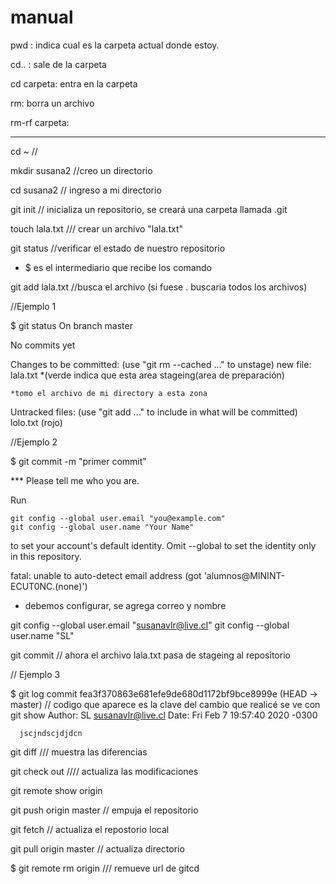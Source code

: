 # manual

pwd : indica cual es la carpeta actual donde estoy.

cd.. : sale de la carpeta

cd carpeta: entra en la carpeta

rm: borra un archivo

rm-rf carpeta: 

---------------------------------------------------------------
cd ~ // 

mkdir susana2 //creo un directorio

cd susana2  // ingreso a mi directorio


git init  // inicializa un repositorio, se creará una carpeta llamada .git

touch   lala.txt  /// crear un archivo "lala.txt"

git status //verificar el estado de nuestro repositorio


* $ es el intermediario que recibe los comando

git add lala.txt //busca el archivo (si fuese . buscaria todos los archivos)

  //Ejemplo 1
  
  $ git status
  On branch master 

  No commits yet

  Changes to be committed:
    (use "git rm --cached <file>..." to unstage)
          new file:   lala.txt *(verde indica que esta area stageing(area de preparación)
  
    *tomo el archivo de mi directory a esta zona

  Untracked files:
   (use "git add <file>..." to include in what will be committed)
          lolo.txt (rojo)


  //Ejemplo 2
  
  $ git commit -m "primer commit"

  *** Please tell me who you are.

  Run

    git config --global user.email "you@example.com"
    git config --global user.name "Your Name"

  to set your account's default identity.
  Omit --global to set the identity only in this repository.

  fatal: unable to auto-detect email address (got 'alumnos@MININT-ECUT0NC.(none)')

  * debemos configurar, se agrega correo y nombre


  git config --global user.email "susanavlr@live.cl"
  git config --global user.name "SL"


git commit // ahora el archivo lala.txt pasa de stageing al repositorio 

  // Ejemplo 3
  
  $ git log
  commit fea3f370863e681efe9de680d1172bf9bce8999e (HEAD -> master) // codigo que aparece es la clave del cambio que realicé se ve con     git show
  Author: SL <susanavlr@live.cl>
  Date:   Fri Feb 7 19:57:40 2020 -0300

      jscjndscjdjdcn


git diff /// muestra las diferencias 

git check out //// actualiza las modificaciones 


git remote show origin


git push origin master // empuja el repositorio 


git fetch  // actualiza el repostorio local

git pull origin master  // actualiza directorio


$ git remote rm origin /// remueve url de gitcd
